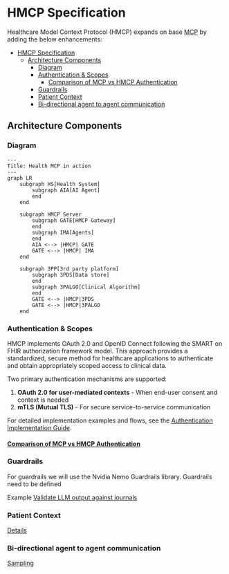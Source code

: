 # HMCP Specification

Healthcare Model Context Protocol (HMCP) expands on base [MCP](https://modelcontextprotocol.io/specification/2025-03-26) by adding the below enhancements:

- [HMCP Specification](#hmcp-specification)
  - [Architecture Components](#architecture-components)
    - [Diagram](#diagram)
    - [Authentication \& Scopes](#authentication--scopes)
      - [Comparison of MCP vs HMCP Authentication](#comparison-of-mcp-vs-hmcp-authentication)
    - [Guardrails](#guardrails)
    - [Patient Context](#patient-context)
    - [Bi-directional agent to agent communication](#bi-directional-agent-to-agent-communication)

## Architecture Components

### Diagram

```mermaid
---
Title: Health MCP in action
---
graph LR
    subgraph HS[Health System]
        subgraph AIA[AI Agent]
        end
    end

    subgraph HMCP Server
        subgraph GATE[HMCP Gateway]
        end
        subgraph IMA[Agents]
        end
        AIA <--> |HMCP| GATE
        GATE <--> |HMCP| IMA
    end

    subgraph 3PP[3rd party platform]
        subgraph 3PDS[Data store]
        end
        subgraph 3PALGO[Clinical Algorithm]
        end
        GATE <--> |HMCP|3PDS
        GATE <--> |HMCP|3PALGO
    end
```

### Authentication & Scopes
HMCP implements OAuth 2.0 and OpenID Connect following the SMART on FHIR authorization framework model. This approach provides a standardized, secure method for healthcare applications to authenticate and obtain appropriately scoped access to clinical data.

Two primary authentication mechanisms are supported:

1. **OAuth 2.0 for user-mediated contexts** - When end-user consent and context is needed
2. **mTLS (Mutual TLS)** - For secure service-to-service communication

For detailed implementation examples and flows, see the [Authentication Implementation Guide](./auth.md).

#### [Comparison of MCP vs HMCP Authentication](./hmcp_auth_vs_mcp_auth.md)

### Guardrails

For guardrails we will use the Nvidia Nemo Guardrails library. Guardrails need to be defined 

Example [Validate LLM output against journals](./guardrails.md)

### Patient Context

[Details](./context.md)

### Bi-directional agent to agent communication

[Sampling](./sampling.md)
